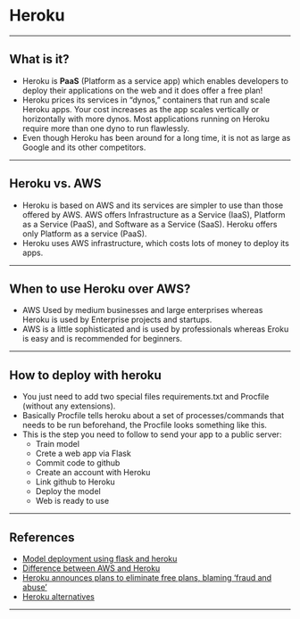# Heroku
***

## What is it?
- Heroku is **PaaS** (Platform as a service app) which enables developers to deploy their applications on the web and it does offer a free plan!
- Heroku prices its services in “dynos,” containers that run and scale Heroku apps. Your cost increases as the app scales vertically or horizontally with more dynos. Most applications running on Heroku require more than one dyno to run flawlessly.
- Even though Heroku has been around for a long time, it is not as large as Google and its other competitors.
***

## Heroku vs. AWS
- Heroku is based on AWS and its services are simpler to use than those offered by AWS. AWS offers Infrastructure as a Service (IaaS), Platform as a Service (PaaS), and Software as a Service (SaaS). Heroku offers only Platform as a service (PaaS).
- Heroku uses AWS infrastructure, which costs lots of money to deploy its apps.
***

## When to use Heroku over AWS?
- AWS Used by medium businesses and large enterprises	whereas Heroku is used by Enterprise projects and startups.
- AWS is a little sophisticated and is used by professionals whereas Eroku is easy and is recommended for beginners.
***

## How to deploy with heroku
- You just need to add two special files requirements.txt and Procfile (without any extensions).
- Basically Procfile tells heroku about a set of processes/commands that needs to be run beforehand, the Procfile looks something like this.
- This is the step you need to follow to send your app to a public server:
  - Train model
  - Crete a web app via Flask
  - Commit code to github
  - Create an account with Heroku
  - Link github to Heroku
  - Deploy the model
  - Web is ready to use
***

## References
- [Model deployment using flask and heroku](https://towardsdatascience.com/model-deployment-using-flask-c5dcbb6499c9)
- [Difference between AWS and Heroku](https://www.geeksforgeeks.org/difference-between-aws-and-heroku/)
- [Heroku announces plans to eliminate free plans, blaming ‘fraud and abuse’](https://techcrunch.com/2022/08/25/heroku-announces-plans-to-eliminate-free-plans-blaming-fraud-and-abuse/?guccounter=1&guce_referrer=aHR0cHM6Ly93d3cuZ29vZ2xlLmNvLnVrLw&guce_referrer_sig=AQAAAF3Oihid3WMeeS7rIr6OqgHh3V-BfrTGPLglf5WPDNJZ-Kscxy4ui1MYiGJGURia936WAassVrQO26h6BiX2kB_jOh82AwtO5TxHDfRsQeKm_QOXMNa0t_pUOfs9Zg4mSDcp2ysvOSpCEaIT0uzF4V0pvXG8Q-Y1pgE1xKeEQGzF)
- [Heroku alternatives](https://blog.back4app.com/heroku-alternatives/)
***
